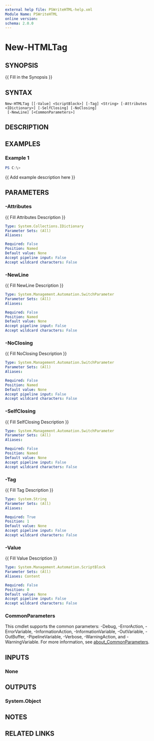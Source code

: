 ```yaml
---
external help file: PSWriteHTML-help.xml
Module Name: PSWriteHTML
online version:
schema: 2.0.0
---
```


# New-HTMLTag

## SYNOPSIS
{{ Fill in the Synopsis }}

## SYNTAX

```
New-HTMLTag [[-Value] <ScriptBlock>] [-Tag] <String> [-Attributes <IDictionary>] [-SelfClosing] [-NoClosing]
 [-NewLine] [<CommonParameters>]
```

## DESCRIPTION


## EXAMPLES

### Example 1
```powershell
PS C:\> 
```

{{ Add example description here }}

## PARAMETERS

### -Attributes
{{ Fill Attributes Description }}

```yaml
Type: System.Collections.IDictionary
Parameter Sets: (All)
Aliases:

Required: False
Position: Named
Default value: None
Accept pipeline input: False
Accept wildcard characters: False
```

### -NewLine
{{ Fill NewLine Description }}

```yaml
Type: System.Management.Automation.SwitchParameter
Parameter Sets: (All)
Aliases:

Required: False
Position: Named
Default value: None
Accept pipeline input: False
Accept wildcard characters: False
```

### -NoClosing
{{ Fill NoClosing Description }}

```yaml
Type: System.Management.Automation.SwitchParameter
Parameter Sets: (All)
Aliases:

Required: False
Position: Named
Default value: None
Accept pipeline input: False
Accept wildcard characters: False
```

### -SelfClosing
{{ Fill SelfClosing Description }}

```yaml
Type: System.Management.Automation.SwitchParameter
Parameter Sets: (All)
Aliases:

Required: False
Position: Named
Default value: None
Accept pipeline input: False
Accept wildcard characters: False
```

### -Tag
{{ Fill Tag Description }}

```yaml
Type: System.String
Parameter Sets: (All)
Aliases:

Required: True
Position: 1
Default value: None
Accept pipeline input: False
Accept wildcard characters: False
```

### -Value
{{ Fill Value Description }}

```yaml
Type: System.Management.Automation.ScriptBlock
Parameter Sets: (All)
Aliases: Content

Required: False
Position: 0
Default value: None
Accept pipeline input: False
Accept wildcard characters: False
```

### CommonParameters
This cmdlet supports the common parameters: -Debug, -ErrorAction, -ErrorVariable, -InformationAction, -InformationVariable, -OutVariable, -OutBuffer, -PipelineVariable, -Verbose, -WarningAction, and -WarningVariable. For more information, see [about_CommonParameters](http://go.microsoft.com/fwlink/?LinkID=113216).

## INPUTS

### None

## OUTPUTS

### System.Object
## NOTES

## RELATED LINKS
